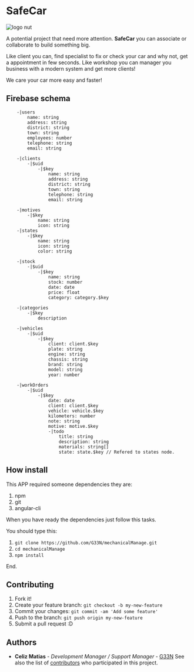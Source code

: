 # SafeCar
![logo nut](https://firebasestorage.googleapis.com/v0/b/mechanicalmanage.appspot.com/o/git%2FbannerMechanicalManage-01.png?alt=media&token=2b8c46f2-eb7f-4d29-ac50-44bf388dea75)


A potential project that need more attention.
**SafeCar** you can associate or collaborate to build something big.

Like client you can, find specialist to fix or check your car and why not, get a appointment in few seconds.
Like workshop you can manager you business with a modern system and get more clients!

We care your car more easy and faster!

## Firebase schema

```  
    -|users
        name: string
        address: string
        district: string
        town: string
        employees: number
        telephone: string
        email: string

    -|clients
        -|$uid
            -|$key
                name: string
                address: string
                district: string
                town: string
                telephone: string
                email: string

    -|motives
        -|$key
            name: string
            icon: string
    -|states
        -|$key
            name: string
            icon: string
            color: string

    -|stock
        -|$uid
            -|$key    
                name: string
                stock: number
                date: date
                price: float
                category: category.$key

    -|categories
        -|$key
            description

    -|vehicles
        -|$uid
            -|$key
                client: client.$key
                plate: string
                engine: string
                chassis: string
                brand: string
                model: string
                year: number

    -|workOrders
        -|$uid
            -|$key
                date: date
                client: client.$key
                vehicle: vehicle.$key
                kilometers: number
                note: string
                motive: motive.$key
                -|todo
                    title: string
                    description: string
                    materials: string[]
                    state: state.$key // Refered to states node.
```

## How install
This APP required someone dependencies they are:
1. npm
2. git
3. angular-cli


When you have ready the dependencies just follow this tasks.

You should type this:
1. `git clone https://github.com/G33N/mechanicalManage.git`
2. `cd mechanicalManage`
3. `npm install`

End.

## Contributing

1. Fork it!
2. Create your feature branch: `git checkout -b my-new-feature`
3. Commit your changes: `git commit -am 'Add some feature'`
4. Push to the branch: `git push origin my-new-feature`
5. Submit a pull request :D


## Authors

* **Celiz Matias** - *Development Manager / Support Manager* - [G33N](https://github.com/G33N)
See also the list of [contributors](https://github.com/G33N/mechanicalManage/contributors) who participated in this project.
